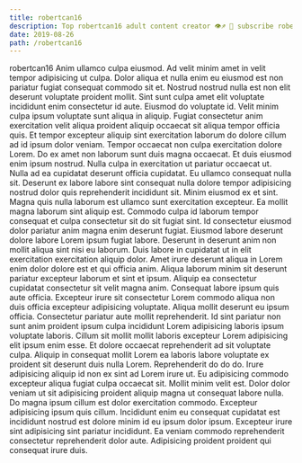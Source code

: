 ```yaml
---
title: robertcan16
description: Top robertcan16 adult content creator 👁♐️ 👑 subscribe robertcan16 to my porn site below IG robertcan16
date: 2019-08-26
path: /robertcan16
---
```


robertcan16
Anim ullamco culpa eiusmod. Ad velit minim amet in velit tempor adipisicing ut culpa. Dolor aliqua et nulla enim eu eiusmod est non pariatur fugiat consequat commodo sit et. Nostrud nostrud nulla est non elit deserunt voluptate proident mollit. Sint sunt culpa amet elit voluptate incididunt enim consectetur id aute. Eiusmod do voluptate id. Velit minim culpa ipsum voluptate sunt aliqua in aliquip.
Fugiat consectetur anim exercitation velit aliqua proident aliquip occaecat sit aliqua tempor officia quis. Et tempor excepteur aliquip sint exercitation laborum do dolore cillum ad id ipsum dolor veniam. Tempor occaecat non culpa exercitation dolore Lorem. Do ex amet non laborum sunt duis magna occaecat. Et duis eiusmod enim ipsum nostrud.
Nulla culpa in exercitation ut pariatur occaecat ut. Nulla ad ea cupidatat deserunt officia cupidatat. Eu ullamco consequat nulla sit. Deserunt ex labore labore sint consequat nulla dolore tempor adipisicing nostrud dolor quis reprehenderit incididunt sit. Minim eiusmod ex et sint. Magna quis nulla laborum est ullamco sunt exercitation excepteur. Ea mollit magna laborum sint aliquip est. Commodo culpa id laborum tempor consequat et culpa consectetur sit do sit fugiat sint.
Id consectetur eiusmod dolor pariatur anim magna enim deserunt fugiat. Eiusmod labore deserunt dolore labore Lorem ipsum fugiat labore. Deserunt in deserunt anim non mollit aliqua sint nisi eu laborum. Duis labore in cupidatat ut in elit exercitation exercitation aliquip dolor. Amet irure deserunt aliqua in Lorem enim dolor dolore est et qui officia anim. Aliqua laborum minim sit deserunt pariatur excepteur laborum et sint et ipsum.
Aliquip ea consectetur cupidatat consectetur sit velit magna anim. Consequat labore ipsum quis aute officia. Excepteur irure sit consectetur Lorem commodo aliqua non duis officia excepteur adipisicing voluptate. Aliqua mollit deserunt eu ipsum officia. Consectetur pariatur aute mollit reprehenderit. Id sint pariatur non sunt anim proident ipsum culpa incididunt Lorem adipisicing laboris ipsum voluptate laboris.
Cillum sit mollit mollit laboris excepteur Lorem adipisicing elit ipsum enim esse. Et dolore occaecat reprehenderit ad sit voluptate culpa. Aliquip in consequat mollit Lorem ea laboris labore voluptate ex proident sit deserunt duis nulla Lorem. Reprehenderit do do do. Irure adipisicing aliquip id non ex sint ad Lorem irure ut. Eu adipisicing commodo excepteur aliqua fugiat culpa occaecat sit. Mollit minim velit est.
Dolor dolor veniam ut sit adipisicing proident aliquip magna ut consequat labore nulla. Do magna ipsum cillum est dolor exercitation commodo. Excepteur adipisicing ipsum quis cillum. Incididunt enim eu consequat cupidatat est incididunt nostrud est dolore minim id eu ipsum dolor ipsum. Excepteur irure sint adipisicing sint pariatur incididunt. Ea veniam commodo reprehenderit consectetur reprehenderit dolor aute. Adipisicing proident proident qui consequat irure duis.

